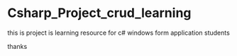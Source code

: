 # Csharp_Project_crud_learning

this is project is learning resource for c# windows form application students

thanks
